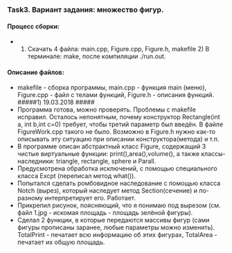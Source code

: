 ### Task3. Вариант задания: множество фигур. ###
#### Процесс сборки: ####
* 1) Скачать 4 файла: main.cpp, Figure.cpp, Figure.h, makefile 2) В терминале: make, после компиляции ./run.out.
#### Описание файлов: ####
* makefile - сборка программы, main.cpp - функция main (меню), Figure.cpp - файл с телами функций, Figure.h - описания функций. 
#####1) 19.03.2018 #####
* Программа готова, можно проверять. Проблемы с makefile исправил. Осталось непонятным, почему конструктор Rectangle(int a, int b,int c=0) требует, чтобы третий параметр был введён. В файле FigureWork.cpp такого не было. Возможно в Figure.h нужно как-то описывать эту ситуацию при описании конструктора(метода) и т.п.
* В программе описан абстрактный класс Figure, содержащий 3 чистые виртуальные функции: print(),area(),volume(), а также классы-наследники: triangle, rectangle, sphere и Parall.
* Предусмотрена обработка исключений, с помощью специального класса Excpt (переписал метод what()). 
* Попытался сделать ромбовидное наследование с помощью класса Notch (вырез), который наследует метод Section(сечение) и по-разному интерпретирует его. Работает.
* Прикрепил рисунок, поясняющий, что я понимаю под вырезом (см. файл 1.jpg - искомая площадь - площадь зелёной фигуры).
* Сделал 2 функции, в которые передаются массивы фигур (сами фигуры прописаны заранее, любые параметры можно изменить). TotalPrint - печатает всю информацию об этих фигурах, TotalArea - печатает их общую площадь.



